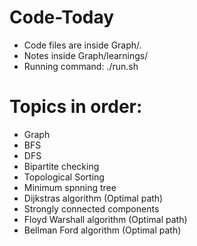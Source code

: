 # Code-Today


* Code files are inside Graph/. 
* Notes inside Graph/learnings/
* Running command: ./run.sh


# Topics in order:
  * Graph
  * BFS
  * DFS 
  * Bipartite checking
  * Topological Sorting
  * Minimum spnning tree
  * Dijkstras algorithm (Optimal path)
  * Strongly connected components
  * Floyd Warshall algorithm (Optimal path)
  * Bellman Ford algorithm (Optimal path)
